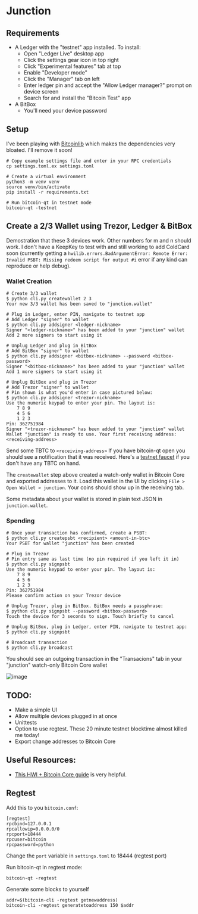 # Junction

## Requirements

- A Ledger with the "testnet" app installed. To install:
    - Open "Ledger Live" desktop app
    - Click the settings gear icon in top right
    - Click "Experimental features" tab at top
    - Enable "Developer mode"
    - Click the "Manager" tab on left
    - Enter ledger pin and accept the "Allow Ledger manager?" prompt on device screen
    - Search for and install the "Bitcoin Test" app
- A BitBox
    - You'll need your device password

## Setup

I've been playing with [Bitcoinlib](https://bitcoinlib.readthedocs.io/en/latest/source/bitcoinlib.wallets.html) which makes the dependencies very bloated. I'll remove it soon!

```
# Copy example settings file and enter in your RPC credentials
cp settings.toml.ex settings.toml

# Create a virtual environment
python3 -m venv venv
source venv/bin/activate
pip install -r requirements.txt

# Run bitcoin-qt in testnet mode
bitcoin-qt -testnet
```
## Create a 2/3 Wallet using Trezor, Ledger & BitBox

Demostration that these 3 devices work. Other numbers for m and n should work. I don't have a KeepKey to test with and still working to add ColdCard soon (currently getting a `hwilib.errors.BadArgumentError: Remote Error: Invalid PSBT: Missing redeem script for output #i` error if any kind can reproduce or help debug).

### Wallet Creation

```
# Create 3/3 wallet
$ python cli.py createwallet 2 3
Your new 3/3 wallet has been saved to "junction.wallet"

# Plug in Ledger, enter PIN, navigate to testnet app
# Add Ledger "signer" to wallet
$ python cli.py addsigner <ledger-nickname>
Signer "<ledger-nickname>" has been added to your "junction" wallet
Add 2 more signers to start using it

# Unplug Ledger and plug in BitBox
# Add BitBox "signer" to wallet
$ python cli.py addsigner <bitbox-nickname> --password <bitbox-password>
Signer "<bitbox-nickname>" has been added to your "junction" wallet
Add 1 more signers to start using it

# Unplug BitBox and plug in Trezor
# Add Trezor "signer" to wallet
# Pin shown is what you'd enter in case pictured below:
$ python cli.py addsigner <trezor-nickname>
Use the numeric keypad to enter your pin. The layout is:
	7 8 9
	4 5 6
	1 2 3
Pin: 362751984
Signer "<trezor-nickname>" has been added to your "junction" wallet
Wallet "junction" is ready to use. Your first receiving address:
<receiving-address>
```

Send some TBTC to `<receiving-address>` If you have bitcoin-qt open you should see a notification that it was received. Here's a [testnet faucet](https://testnet-faucet.mempool.co/) if you don't have any TBTC on hand.

The `createwallet` step above created a watch-only wallet in Bitcoin Core and exported addresses to it. Load this wallet in the UI by clicking `File > Open Wallet > junction`. Your coins should show up in the receiving tab.

Some metadata about your wallet is stored in plain text JSON in `junction.wallet`.

### Spending

```
# Once your transaction has confirmed, create a PSBT:
$ python cli.py createpsbt <recipient> <amount-in-btc>
Your PSBT for wallet "junction" has been created

# Plug in Trezor
# Pin entry same as last time (no pin required if you left it in)
$ python cli.py signpsbt
Use the numeric keypad to enter your pin. The layout is:
	7 8 9
	4 5 6
	1 2 3
Pin: 362751984
Please confirm action on your Trezor device

# Unplug Trezor, plug in BitBox. BitBox needs a passphrase:
$ python cli.py signpsbt --password <bitbox-password>
Touch the device for 3 seconds to sign. Touch briefly to cancel

# Unplug BitBox, plug in Ledger, enter PIN, navigate to testnet app:
$ python cli.py signpsbt

# Broadcast transaction
$ python cli.py broadcast
```

You should see an outgoing transaction in the "Transacions" tab in your "junction" watch-only Bitcoin Core wallet

![image](https://wiki.trezor.io/images/User-manual_trezor-pin.jpg)


## TODO:

- Make a simple UI
- Allow multiple devices plugged in at once
- Unittests
- Option to use regtest. These 20 minute testnet blocktime almost killed me today!
- Export change addresses to Bitcoin Core

## Useful Resources:

- [This HWI + Bitcoin Core guide](https://github.com/bitcoin-core/HWI/blob/master/docs/bitcoin-core-usage.md) is very helpful.

## Regtest

Add this to you `bitcoin.conf`:

```
[regtest]
rpcbind=127.0.0.1
rpcallowip=0.0.0.0/0
rpcport=18444
rpcuser=bitcoin
rpcpassword=python
```

Change the `port` variable in `settings.toml` to 18444 (regtest port)

Run bitcoin-qt in regtest mode:

```
bitcoin-qt -regtest
```

Generate some blocks to yourself

```
addr=$(bitcoin-cli -regtest getnewaddress)
bitcoin-cli -regtest generatetoaddress 150 $addr
```
